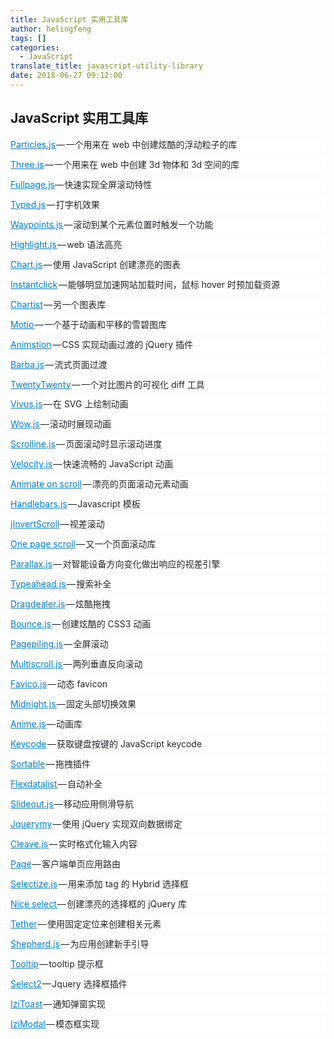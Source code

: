 ```yaml
---
title: JavaScript 实用工具库
author: helingfeng
tags: []
categories:
  - JavaScript
translate_title: javascript-utility-library
date: 2018-06-27 09:12:00
---
```

## JavaScript 实用工具库

<p style="margin-top: 0px; margin-bottom: 0.714285em; padding: 0px; border: 0px; line-height: 1.57143em; color: rgb(33, 37, 41); font-family: &quot;Monospaced Number&quot;, &quot;Chinese Quote&quot;, -apple-system, system-ui, &quot;Segoe UI&quot;, Roboto, &quot;PingFang SC&quot;, &quot;Hiragino Sans GB&quot;, &quot;Microsoft YaHei&quot;, &quot;Helvetica Neue&quot;, Helvetica, Arial, sans-serif; white-space: normal; background-color: rgb(255, 255, 255);">
    <a href="http://vincentgarreau.com/particles.js/" target="_blank" style="margin: 0px; padding: 0px; border: 0px; line-height: 1.57143em; cursor: pointer; color: rgb(4, 122, 198);">Particles.js </a>— 一个用来在 web 中创建炫酷的浮动粒子的库
</p>
<p style="margin-top: 0px; margin-bottom: 0.714285em; padding: 0px; border: 0px; line-height: 1.57143em; color: rgb(33, 37, 41); font-family: &quot;Monospaced Number&quot;, &quot;Chinese Quote&quot;, -apple-system, system-ui, &quot;Segoe UI&quot;, Roboto, &quot;PingFang SC&quot;, &quot;Hiragino Sans GB&quot;, &quot;Microsoft YaHei&quot;, &quot;Helvetica Neue&quot;, Helvetica, Arial, sans-serif; white-space: normal; background-color: rgb(255, 255, 255);">
    <a href="https://threejs.org/" target="_blank" style="margin: 0px; padding: 0px; border: 0px; line-height: 1.57143em; cursor: pointer; color: rgb(4, 122, 198);">Three.js</a> — 一个用来在 web 中创建 3d 物体和 3d 空间的库
</p>
<p style="margin-top: 0px; margin-bottom: 0.714285em; padding: 0px; border: 0px; line-height: 1.57143em; color: rgb(33, 37, 41); font-family: &quot;Monospaced Number&quot;, &quot;Chinese Quote&quot;, -apple-system, system-ui, &quot;Segoe UI&quot;, Roboto, &quot;PingFang SC&quot;, &quot;Hiragino Sans GB&quot;, &quot;Microsoft YaHei&quot;, &quot;Helvetica Neue&quot;, Helvetica, Arial, sans-serif; white-space: normal; background-color: rgb(255, 255, 255);">
    <a href="https://alvarotrigo.com/fullPage/#firstPage" target="_blank" style="margin: 0px; padding: 0px; border: 0px; line-height: 1.57143em; cursor: pointer; color: rgb(4, 122, 198);">Fullpage.js</a>— 快速实现全屏滚动特性
</p>
<p style="margin-top: 0px; margin-bottom: 0.714285em; padding: 0px; border: 0px; line-height: 1.57143em; color: rgb(33, 37, 41); font-family: &quot;Monospaced Number&quot;, &quot;Chinese Quote&quot;, -apple-system, system-ui, &quot;Segoe UI&quot;, Roboto, &quot;PingFang SC&quot;, &quot;Hiragino Sans GB&quot;, &quot;Microsoft YaHei&quot;, &quot;Helvetica Neue&quot;, Helvetica, Arial, sans-serif; white-space: normal; background-color: rgb(255, 255, 255);">
    <a href="http://www.mattboldt.com/demos/typed-js/" target="_blank" style="margin: 0px; padding: 0px; border: 0px; line-height: 1.57143em; cursor: pointer; color: rgb(4, 122, 198);">Typed.js</a> — 打字机效果
</p>
<p style="margin-top: 0px; margin-bottom: 0.714285em; padding: 0px; border: 0px; line-height: 1.57143em; color: rgb(33, 37, 41); font-family: &quot;Monospaced Number&quot;, &quot;Chinese Quote&quot;, -apple-system, system-ui, &quot;Segoe UI&quot;, Roboto, &quot;PingFang SC&quot;, &quot;Hiragino Sans GB&quot;, &quot;Microsoft YaHei&quot;, &quot;Helvetica Neue&quot;, Helvetica, Arial, sans-serif; white-space: normal; background-color: rgb(255, 255, 255);">
    <a href="http://imakewebthings.com/waypoints/" target="_blank" style="margin: 0px; padding: 0px; border: 0px; line-height: 1.57143em; cursor: pointer; color: rgb(4, 122, 198);">Waypoints.js </a>— 滚动到某个元素位置时触发一个功能
</p>
<p style="margin-top: 0px; margin-bottom: 0.714285em; padding: 0px; border: 0px; line-height: 1.57143em; color: rgb(33, 37, 41); font-family: &quot;Monospaced Number&quot;, &quot;Chinese Quote&quot;, -apple-system, system-ui, &quot;Segoe UI&quot;, Roboto, &quot;PingFang SC&quot;, &quot;Hiragino Sans GB&quot;, &quot;Microsoft YaHei&quot;, &quot;Helvetica Neue&quot;, Helvetica, Arial, sans-serif; white-space: normal; background-color: rgb(255, 255, 255);">
    <a href="https://highlightjs.org/" target="_blank" style="margin: 0px; padding: 0px; border: 0px; line-height: 1.57143em; cursor: pointer; color: rgb(4, 122, 198);">Highlight.js </a>— web 语法高亮
</p>
<p style="margin-top: 0px; margin-bottom: 0.714285em; padding: 0px; border: 0px; line-height: 1.57143em; color: rgb(33, 37, 41); font-family: &quot;Monospaced Number&quot;, &quot;Chinese Quote&quot;, -apple-system, system-ui, &quot;Segoe UI&quot;, Roboto, &quot;PingFang SC&quot;, &quot;Hiragino Sans GB&quot;, &quot;Microsoft YaHei&quot;, &quot;Helvetica Neue&quot;, Helvetica, Arial, sans-serif; white-space: normal; background-color: rgb(255, 255, 255);">
    <a href="http://www.chartjs.org/" target="_blank" style="margin: 0px; padding: 0px; border: 0px; line-height: 1.57143em; cursor: pointer; color: rgb(4, 122, 198);">Chart.js</a> — 使用 JavaScript 创建漂亮的图表
</p>
<p style="margin-top: 0px; margin-bottom: 0.714285em; padding: 0px; border: 0px; line-height: 1.57143em; color: rgb(33, 37, 41); font-family: &quot;Monospaced Number&quot;, &quot;Chinese Quote&quot;, -apple-system, system-ui, &quot;Segoe UI&quot;, Roboto, &quot;PingFang SC&quot;, &quot;Hiragino Sans GB&quot;, &quot;Microsoft YaHei&quot;, &quot;Helvetica Neue&quot;, Helvetica, Arial, sans-serif; white-space: normal; background-color: rgb(255, 255, 255);">
    <a href="http://instantclick.io/" target="_blank" style="margin: 0px; padding: 0px; border: 0px; line-height: 1.57143em; cursor: pointer; color: rgb(4, 122, 198);">Instantclick</a> — 能够明显加速网站加载时间，鼠标 hover 时预加载资源
</p>
<p style="margin-top: 0px; margin-bottom: 0.714285em; padding: 0px; border: 0px; line-height: 1.57143em; color: rgb(33, 37, 41); font-family: &quot;Monospaced Number&quot;, &quot;Chinese Quote&quot;, -apple-system, system-ui, &quot;Segoe UI&quot;, Roboto, &quot;PingFang SC&quot;, &quot;Hiragino Sans GB&quot;, &quot;Microsoft YaHei&quot;, &quot;Helvetica Neue&quot;, Helvetica, Arial, sans-serif; white-space: normal; background-color: rgb(255, 255, 255);">
    <a href="http://gionkunz.github.io/chartist-js/index.html" target="_blank" style="margin: 0px; padding: 0px; border: 0px; line-height: 1.57143em; cursor: pointer; color: rgb(4, 122, 198);">Chartist</a> — 另一个图表库
</p>
<p style="margin-top: 0px; margin-bottom: 0.714285em; padding: 0px; border: 0px; line-height: 1.57143em; color: rgb(33, 37, 41); font-family: &quot;Monospaced Number&quot;, &quot;Chinese Quote&quot;, -apple-system, system-ui, &quot;Segoe UI&quot;, Roboto, &quot;PingFang SC&quot;, &quot;Hiragino Sans GB&quot;, &quot;Microsoft YaHei&quot;, &quot;Helvetica Neue&quot;, Helvetica, Arial, sans-serif; white-space: normal; background-color: rgb(255, 255, 255);">
    <a href="http://darsa.in/motio/#!introduction" target="_blank" style="margin: 0px; padding: 0px; border: 0px; line-height: 1.57143em; cursor: pointer; color: rgb(4, 122, 198);">Motio </a>— 一个基于动画和平移的雪碧图库
</p>
<p style="margin-top: 0px; margin-bottom: 0.714285em; padding: 0px; border: 0px; line-height: 1.57143em; color: rgb(33, 37, 41); font-family: &quot;Monospaced Number&quot;, &quot;Chinese Quote&quot;, -apple-system, system-ui, &quot;Segoe UI&quot;, Roboto, &quot;PingFang SC&quot;, &quot;Hiragino Sans GB&quot;, &quot;Microsoft YaHei&quot;, &quot;Helvetica Neue&quot;, Helvetica, Arial, sans-serif; white-space: normal; background-color: rgb(255, 255, 255);">
    <a href="http://git.blivesta.com/animsition/" target="_blank" style="margin: 0px; padding: 0px; border: 0px; line-height: 1.57143em; cursor: pointer; color: rgb(4, 122, 198);">Animstion</a> — CSS 实现动画过渡的 jQuery 插件
</p>
<p style="margin-top: 0px; margin-bottom: 0.714285em; padding: 0px; border: 0px; line-height: 1.57143em; color: rgb(33, 37, 41); font-family: &quot;Monospaced Number&quot;, &quot;Chinese Quote&quot;, -apple-system, system-ui, &quot;Segoe UI&quot;, Roboto, &quot;PingFang SC&quot;, &quot;Hiragino Sans GB&quot;, &quot;Microsoft YaHei&quot;, &quot;Helvetica Neue&quot;, Helvetica, Arial, sans-serif; white-space: normal; background-color: rgb(255, 255, 255);">
    <a href="https://github.com/luruke/barba.js" target="_blank" style="margin: 0px; padding: 0px; border: 0px; line-height: 1.57143em; cursor: pointer; color: rgb(4, 122, 198);">Barba.js</a> — 流式页面过渡
</p>
<p style="margin-top: 0px; margin-bottom: 0.714285em; padding: 0px; border: 0px; line-height: 1.57143em; color: rgb(33, 37, 41); font-family: &quot;Monospaced Number&quot;, &quot;Chinese Quote&quot;, -apple-system, system-ui, &quot;Segoe UI&quot;, Roboto, &quot;PingFang SC&quot;, &quot;Hiragino Sans GB&quot;, &quot;Microsoft YaHei&quot;, &quot;Helvetica Neue&quot;, Helvetica, Arial, sans-serif; white-space: normal; background-color: rgb(255, 255, 255);">
    <a href="http://zurb.com/playground/twentytwenty" target="_blank" style="margin: 0px; padding: 0px; border: 0px; line-height: 1.57143em; cursor: pointer; color: rgb(4, 122, 198);">TwentyTwenty </a>— 一个对比图片的可视化 diff 工具
</p>
<p style="margin-top: 0px; margin-bottom: 0.714285em; padding: 0px; border: 0px; line-height: 1.57143em; color: rgb(33, 37, 41); font-family: &quot;Monospaced Number&quot;, &quot;Chinese Quote&quot;, -apple-system, system-ui, &quot;Segoe UI&quot;, Roboto, &quot;PingFang SC&quot;, &quot;Hiragino Sans GB&quot;, &quot;Microsoft YaHei&quot;, &quot;Helvetica Neue&quot;, Helvetica, Arial, sans-serif; white-space: normal; background-color: rgb(255, 255, 255);">
    <a href="https://github.com/maxwellito/vivus#vivusjs" target="_blank" style="margin: 0px; padding: 0px; border: 0px; line-height: 1.57143em; cursor: pointer; color: rgb(4, 122, 198);">Vivus.js</a> — 在 SVG 上绘制动画
</p>
<p style="margin-top: 0px; margin-bottom: 0.714285em; padding: 0px; border: 0px; line-height: 1.57143em; color: rgb(33, 37, 41); font-family: &quot;Monospaced Number&quot;, &quot;Chinese Quote&quot;, -apple-system, system-ui, &quot;Segoe UI&quot;, Roboto, &quot;PingFang SC&quot;, &quot;Hiragino Sans GB&quot;, &quot;Microsoft YaHei&quot;, &quot;Helvetica Neue&quot;, Helvetica, Arial, sans-serif; white-space: normal; background-color: rgb(255, 255, 255);">
    <a href="http://mynameismatthieu.com/WOW/" target="_blank" style="margin: 0px; padding: 0px; border: 0px; line-height: 1.57143em; cursor: pointer; color: rgb(4, 122, 198);">Wow.js </a>— 滚动时展现动画
</p>
<p style="margin-top: 0px; margin-bottom: 0.714285em; padding: 0px; border: 0px; line-height: 1.57143em; color: rgb(33, 37, 41); font-family: &quot;Monospaced Number&quot;, &quot;Chinese Quote&quot;, -apple-system, system-ui, &quot;Segoe UI&quot;, Roboto, &quot;PingFang SC&quot;, &quot;Hiragino Sans GB&quot;, &quot;Microsoft YaHei&quot;, &quot;Helvetica Neue&quot;, Helvetica, Arial, sans-serif; white-space: normal; background-color: rgb(255, 255, 255);">
    <a href="https://github.com/anthonyly/Scrolline.js" target="_blank" style="margin: 0px; padding: 0px; border: 0px; line-height: 1.57143em; cursor: pointer; color: rgb(4, 122, 198);">Scrolline.js</a> — 页面滚动时显示滚动进度
</p>
<p style="margin-top: 0px; margin-bottom: 0.714285em; padding: 0px; border: 0px; line-height: 1.57143em; color: rgb(33, 37, 41); font-family: &quot;Monospaced Number&quot;, &quot;Chinese Quote&quot;, -apple-system, system-ui, &quot;Segoe UI&quot;, Roboto, &quot;PingFang SC&quot;, &quot;Hiragino Sans GB&quot;, &quot;Microsoft YaHei&quot;, &quot;Helvetica Neue&quot;, Helvetica, Arial, sans-serif; white-space: normal; background-color: rgb(255, 255, 255);">
    <a href="http://velocityjs.org/" target="_blank" style="margin: 0px; padding: 0px; border: 0px; line-height: 1.57143em; cursor: pointer; color: rgb(4, 122, 198);">Velocity.js</a> — 快速流畅的 JavaScript 动画
</p>
<p style="margin-top: 0px; margin-bottom: 0.714285em; padding: 0px; border: 0px; line-height: 1.57143em; color: rgb(33, 37, 41); font-family: &quot;Monospaced Number&quot;, &quot;Chinese Quote&quot;, -apple-system, system-ui, &quot;Segoe UI&quot;, Roboto, &quot;PingFang SC&quot;, &quot;Hiragino Sans GB&quot;, &quot;Microsoft YaHei&quot;, &quot;Helvetica Neue&quot;, Helvetica, Arial, sans-serif; white-space: normal; background-color: rgb(255, 255, 255);">
    <a href="http://michalsnik.github.io/aos/" target="_blank" style="margin: 0px; padding: 0px; border: 0px; line-height: 1.57143em; cursor: pointer; color: rgb(4, 122, 198);">Animate on scroll</a> — 漂亮的页面滚动元素动画
</p>
<p style="margin-top: 0px; margin-bottom: 0.714285em; padding: 0px; border: 0px; line-height: 1.57143em; color: rgb(33, 37, 41); font-family: &quot;Monospaced Number&quot;, &quot;Chinese Quote&quot;, -apple-system, system-ui, &quot;Segoe UI&quot;, Roboto, &quot;PingFang SC&quot;, &quot;Hiragino Sans GB&quot;, &quot;Microsoft YaHei&quot;, &quot;Helvetica Neue&quot;, Helvetica, Arial, sans-serif; white-space: normal; background-color: rgb(255, 255, 255);">
    <a href="http://handlebarsjs.com/" target="_blank" style="margin: 0px; padding: 0px; border: 0px; line-height: 1.57143em; cursor: pointer; color: rgb(4, 122, 198);">Handlebars.js</a> — Javascript 模板
</p>
<p style="margin-top: 0px; margin-bottom: 0.714285em; padding: 0px; border: 0px; line-height: 1.57143em; color: rgb(33, 37, 41); font-family: &quot;Monospaced Number&quot;, &quot;Chinese Quote&quot;, -apple-system, system-ui, &quot;Segoe UI&quot;, Roboto, &quot;PingFang SC&quot;, &quot;Hiragino Sans GB&quot;, &quot;Microsoft YaHei&quot;, &quot;Helvetica Neue&quot;, Helvetica, Arial, sans-serif; white-space: normal; background-color: rgb(255, 255, 255);">
    <a href="http://www.pixxelfactory.net/jInvertScroll/" target="_blank" style="margin: 0px; padding: 0px; border: 0px; line-height: 1.57143em; cursor: pointer; color: rgb(4, 122, 198);">jInvertScroll</a> — 视差滚动
</p>
<p style="margin-top: 0px; margin-bottom: 0.714285em; padding: 0px; border: 0px; line-height: 1.57143em; color: rgb(33, 37, 41); font-family: &quot;Monospaced Number&quot;, &quot;Chinese Quote&quot;, -apple-system, system-ui, &quot;Segoe UI&quot;, Roboto, &quot;PingFang SC&quot;, &quot;Hiragino Sans GB&quot;, &quot;Microsoft YaHei&quot;, &quot;Helvetica Neue&quot;, Helvetica, Arial, sans-serif; white-space: normal; background-color: rgb(255, 255, 255);">
    <a href="https://github.com/peachananr/onepage-scroll" target="_blank" style="margin: 0px; padding: 0px; border: 0px; line-height: 1.57143em; cursor: pointer; color: rgb(4, 122, 198);">One page scroll</a> — 又一个页面滚动库
</p>
<p style="margin-top: 0px; margin-bottom: 0.714285em; padding: 0px; border: 0px; line-height: 1.57143em; color: rgb(33, 37, 41); font-family: &quot;Monospaced Number&quot;, &quot;Chinese Quote&quot;, -apple-system, system-ui, &quot;Segoe UI&quot;, Roboto, &quot;PingFang SC&quot;, &quot;Hiragino Sans GB&quot;, &quot;Microsoft YaHei&quot;, &quot;Helvetica Neue&quot;, Helvetica, Arial, sans-serif; white-space: normal; background-color: rgb(255, 255, 255);">
    <a href="https://github.com/wagerfield/parallax" target="_blank" style="margin: 0px; padding: 0px; border: 0px; line-height: 1.57143em; cursor: pointer; color: rgb(4, 122, 198);">Parallax.js</a> — 对智能设备方向变化做出响应的视差引擎
</p>
<p style="margin-top: 0px; margin-bottom: 0.714285em; padding: 0px; border: 0px; line-height: 1.57143em; color: rgb(33, 37, 41); font-family: &quot;Monospaced Number&quot;, &quot;Chinese Quote&quot;, -apple-system, system-ui, &quot;Segoe UI&quot;, Roboto, &quot;PingFang SC&quot;, &quot;Hiragino Sans GB&quot;, &quot;Microsoft YaHei&quot;, &quot;Helvetica Neue&quot;, Helvetica, Arial, sans-serif; white-space: normal; background-color: rgb(255, 255, 255);">
    <a href="http://twitter.github.io/typeahead.js/" target="_blank" style="margin: 0px; padding: 0px; border: 0px; line-height: 1.57143em; cursor: pointer; color: rgb(4, 122, 198);">Typeahead.js </a>— 搜索补全
</p>
<p style="margin-top: 0px; margin-bottom: 0.714285em; padding: 0px; border: 0px; line-height: 1.57143em; color: rgb(33, 37, 41); font-family: &quot;Monospaced Number&quot;, &quot;Chinese Quote&quot;, -apple-system, system-ui, &quot;Segoe UI&quot;, Roboto, &quot;PingFang SC&quot;, &quot;Hiragino Sans GB&quot;, &quot;Microsoft YaHei&quot;, &quot;Helvetica Neue&quot;, Helvetica, Arial, sans-serif; white-space: normal; background-color: rgb(255, 255, 255);">
    <a href="http://skidding.github.io/dragdealer/" target="_blank" style="margin: 0px; padding: 0px; border: 0px; line-height: 1.57143em; cursor: pointer; color: rgb(4, 122, 198);">Dragdealer.js</a> — 炫酷拖拽
</p>
<p style="margin-top: 0px; margin-bottom: 0.714285em; padding: 0px; border: 0px; line-height: 1.57143em; color: rgb(33, 37, 41); font-family: &quot;Monospaced Number&quot;, &quot;Chinese Quote&quot;, -apple-system, system-ui, &quot;Segoe UI&quot;, Roboto, &quot;PingFang SC&quot;, &quot;Hiragino Sans GB&quot;, &quot;Microsoft YaHei&quot;, &quot;Helvetica Neue&quot;, Helvetica, Arial, sans-serif; white-space: normal; background-color: rgb(255, 255, 255);">
    <a href="http://bouncejs.com/" target="_blank" style="margin: 0px; padding: 0px; border: 0px; line-height: 1.57143em; cursor: pointer; color: rgb(4, 122, 198);">Bounce.js </a>— 创建炫酷的 CSS3 动画
</p>
<p style="margin-top: 0px; margin-bottom: 0.714285em; padding: 0px; border: 0px; line-height: 1.57143em; color: rgb(33, 37, 41); font-family: &quot;Monospaced Number&quot;, &quot;Chinese Quote&quot;, -apple-system, system-ui, &quot;Segoe UI&quot;, Roboto, &quot;PingFang SC&quot;, &quot;Hiragino Sans GB&quot;, &quot;Microsoft YaHei&quot;, &quot;Helvetica Neue&quot;, Helvetica, Arial, sans-serif; white-space: normal; background-color: rgb(255, 255, 255);">
    <a href="https://github.com/alvarotrigo/pagePiling.js" target="_blank" style="margin: 0px; padding: 0px; border: 0px; line-height: 1.57143em; cursor: pointer; color: rgb(4, 122, 198);">Pagepiling.js</a> — 全屏滚动
</p>
<p style="margin-top: 0px; margin-bottom: 0.714285em; padding: 0px; border: 0px; line-height: 1.57143em; color: rgb(33, 37, 41); font-family: &quot;Monospaced Number&quot;, &quot;Chinese Quote&quot;, -apple-system, system-ui, &quot;Segoe UI&quot;, Roboto, &quot;PingFang SC&quot;, &quot;Hiragino Sans GB&quot;, &quot;Microsoft YaHei&quot;, &quot;Helvetica Neue&quot;, Helvetica, Arial, sans-serif; white-space: normal; background-color: rgb(255, 255, 255);">
    <a href="https://github.com/alvarotrigo/multiscroll.js" target="_blank" style="margin: 0px; padding: 0px; border: 0px; line-height: 1.57143em; cursor: pointer; color: rgb(4, 122, 198);">Multiscroll.js </a>— 两列垂直反向滚动
</p>
<p style="margin-top: 0px; margin-bottom: 0.714285em; padding: 0px; border: 0px; line-height: 1.57143em; color: rgb(33, 37, 41); font-family: &quot;Monospaced Number&quot;, &quot;Chinese Quote&quot;, -apple-system, system-ui, &quot;Segoe UI&quot;, Roboto, &quot;PingFang SC&quot;, &quot;Hiragino Sans GB&quot;, &quot;Microsoft YaHei&quot;, &quot;Helvetica Neue&quot;, Helvetica, Arial, sans-serif; white-space: normal; background-color: rgb(255, 255, 255);">
    <a href="http://lab.ejci.net/favico.js/" target="_blank" style="margin: 0px; padding: 0px; border: 0px; line-height: 1.57143em; cursor: pointer; color: rgb(4, 122, 198);">Favico.js</a> — 动态 favicon
</p>
<p style="margin-top: 0px; margin-bottom: 0.714285em; padding: 0px; border: 0px; line-height: 1.57143em; color: rgb(33, 37, 41); font-family: &quot;Monospaced Number&quot;, &quot;Chinese Quote&quot;, -apple-system, system-ui, &quot;Segoe UI&quot;, Roboto, &quot;PingFang SC&quot;, &quot;Hiragino Sans GB&quot;, &quot;Microsoft YaHei&quot;, &quot;Helvetica Neue&quot;, Helvetica, Arial, sans-serif; white-space: normal; background-color: rgb(255, 255, 255);">
    <a href="http://aerolab.github.io/midnight.js/" target="_blank" style="margin: 0px; padding: 0px; border: 0px; line-height: 1.57143em; cursor: pointer; color: rgb(4, 122, 198);">Midnight.js </a>— 固定头部切换效果
</p>
<p style="margin-top: 0px; margin-bottom: 0.714285em; padding: 0px; border: 0px; line-height: 1.57143em; color: rgb(33, 37, 41); font-family: &quot;Monospaced Number&quot;, &quot;Chinese Quote&quot;, -apple-system, system-ui, &quot;Segoe UI&quot;, Roboto, &quot;PingFang SC&quot;, &quot;Hiragino Sans GB&quot;, &quot;Microsoft YaHei&quot;, &quot;Helvetica Neue&quot;, Helvetica, Arial, sans-serif; white-space: normal; background-color: rgb(255, 255, 255);">
    <a href="http://animejs.com/" target="_blank" style="margin: 0px; padding: 0px; border: 0px; line-height: 1.57143em; cursor: pointer; color: rgb(4, 122, 198);">Anime.js </a>— 动画库
</p>
<p style="margin-top: 0px; margin-bottom: 0.714285em; padding: 0px; border: 0px; line-height: 1.57143em; color: rgb(33, 37, 41); font-family: &quot;Monospaced Number&quot;, &quot;Chinese Quote&quot;, -apple-system, system-ui, &quot;Segoe UI&quot;, Roboto, &quot;PingFang SC&quot;, &quot;Hiragino Sans GB&quot;, &quot;Microsoft YaHei&quot;, &quot;Helvetica Neue&quot;, Helvetica, Arial, sans-serif; white-space: normal; background-color: rgb(255, 255, 255);">
    <a href="http://keycode.info/" target="_blank" style="margin: 0px; padding: 0px; border: 0px; line-height: 1.57143em; cursor: pointer; color: rgb(4, 122, 198);">Keycode</a> — 获取键盘按键的 JavaScript keycode
</p>
<p style="margin-top: 0px; margin-bottom: 0.714285em; padding: 0px; border: 0px; line-height: 1.57143em; color: rgb(33, 37, 41); font-family: &quot;Monospaced Number&quot;, &quot;Chinese Quote&quot;, -apple-system, system-ui, &quot;Segoe UI&quot;, Roboto, &quot;PingFang SC&quot;, &quot;Hiragino Sans GB&quot;, &quot;Microsoft YaHei&quot;, &quot;Helvetica Neue&quot;, Helvetica, Arial, sans-serif; white-space: normal; background-color: rgb(255, 255, 255);">
    <a href="http://rubaxa.github.io/Sortable/" target="_blank" style="margin: 0px; padding: 0px; border: 0px; line-height: 1.57143em; cursor: pointer; color: rgb(4, 122, 198);">Sortable</a> — 拖拽插件
</p>
<p style="margin-top: 0px; margin-bottom: 0.714285em; padding: 0px; border: 0px; line-height: 1.57143em; color: rgb(33, 37, 41); font-family: &quot;Monospaced Number&quot;, &quot;Chinese Quote&quot;, -apple-system, system-ui, &quot;Segoe UI&quot;, Roboto, &quot;PingFang SC&quot;, &quot;Hiragino Sans GB&quot;, &quot;Microsoft YaHei&quot;, &quot;Helvetica Neue&quot;, Helvetica, Arial, sans-serif; white-space: normal; background-color: rgb(255, 255, 255);">
    <a href="http://projects.sergiodinislopes.pt/flexdatalist/" target="_blank" style="margin: 0px; padding: 0px; border: 0px; line-height: 1.57143em; cursor: pointer; color: rgb(4, 122, 198);">Flexdatalist </a>— 自动补全
</p>
<p style="margin-top: 0px; margin-bottom: 0.714285em; padding: 0px; border: 0px; line-height: 1.57143em; color: rgb(33, 37, 41); font-family: &quot;Monospaced Number&quot;, &quot;Chinese Quote&quot;, -apple-system, system-ui, &quot;Segoe UI&quot;, Roboto, &quot;PingFang SC&quot;, &quot;Hiragino Sans GB&quot;, &quot;Microsoft YaHei&quot;, &quot;Helvetica Neue&quot;, Helvetica, Arial, sans-serif; white-space: normal; background-color: rgb(255, 255, 255);">
    <a href="https://slideout.js.org/" target="_blank" style="margin: 0px; padding: 0px; border: 0px; line-height: 1.57143em; cursor: pointer; color: rgb(4, 122, 198);">Slideout.js </a>— 移动应用侧滑导航
</p>
<p style="margin-top: 0px; margin-bottom: 0.714285em; padding: 0px; border: 0px; line-height: 1.57143em; color: rgb(33, 37, 41); font-family: &quot;Monospaced Number&quot;, &quot;Chinese Quote&quot;, -apple-system, system-ui, &quot;Segoe UI&quot;, Roboto, &quot;PingFang SC&quot;, &quot;Hiragino Sans GB&quot;, &quot;Microsoft YaHei&quot;, &quot;Helvetica Neue&quot;, Helvetica, Arial, sans-serif; white-space: normal; background-color: rgb(255, 255, 255);">
    <a href="http://jquerymy.com/#/" target="_blank" style="margin: 0px; padding: 0px; border: 0px; line-height: 1.57143em; cursor: pointer; color: rgb(4, 122, 198);">Jquerymy</a> — 使用 jQuery 实现双向数据绑定
</p>
<p style="margin-top: 0px; margin-bottom: 0.714285em; padding: 0px; border: 0px; line-height: 1.57143em; color: rgb(33, 37, 41); font-family: &quot;Monospaced Number&quot;, &quot;Chinese Quote&quot;, -apple-system, system-ui, &quot;Segoe UI&quot;, Roboto, &quot;PingFang SC&quot;, &quot;Hiragino Sans GB&quot;, &quot;Microsoft YaHei&quot;, &quot;Helvetica Neue&quot;, Helvetica, Arial, sans-serif; white-space: normal; background-color: rgb(255, 255, 255);">
    <a href="http://nosir.github.io/cleave.js/" target="_blank" style="margin: 0px; padding: 0px; border: 0px; line-height: 1.57143em; cursor: pointer; color: rgb(4, 122, 198);">Cleave.js </a>— 实时格式化输入内容
</p>
<p style="margin-top: 0px; margin-bottom: 0.714285em; padding: 0px; border: 0px; line-height: 1.57143em; color: rgb(33, 37, 41); font-family: &quot;Monospaced Number&quot;, &quot;Chinese Quote&quot;, -apple-system, system-ui, &quot;Segoe UI&quot;, Roboto, &quot;PingFang SC&quot;, &quot;Hiragino Sans GB&quot;, &quot;Microsoft YaHei&quot;, &quot;Helvetica Neue&quot;, Helvetica, Arial, sans-serif; white-space: normal; background-color: rgb(255, 255, 255);">
    <a href="http://smalljs.org/client-side-routing/page/" target="_blank" style="margin: 0px; padding: 0px; border: 0px; line-height: 1.57143em; cursor: pointer; color: rgb(4, 122, 198);">Page</a> — 客户端单页应用路由
</p>
<p style="margin-top: 0px; margin-bottom: 0.714285em; padding: 0px; border: 0px; line-height: 1.57143em; color: rgb(33, 37, 41); font-family: &quot;Monospaced Number&quot;, &quot;Chinese Quote&quot;, -apple-system, system-ui, &quot;Segoe UI&quot;, Roboto, &quot;PingFang SC&quot;, &quot;Hiragino Sans GB&quot;, &quot;Microsoft YaHei&quot;, &quot;Helvetica Neue&quot;, Helvetica, Arial, sans-serif; white-space: normal; background-color: rgb(255, 255, 255);">
    <a href="http://selectize.github.io/selectize.js/" target="_blank" style="margin: 0px; padding: 0px; border: 0px; line-height: 1.57143em; cursor: pointer; color: rgb(4, 122, 198);">Selectize.js</a> — 用来添加 tag 的 Hybrid 选择框
</p>
<p style="margin-top: 0px; margin-bottom: 0.714285em; padding: 0px; border: 0px; line-height: 1.57143em; color: rgb(33, 37, 41); font-family: &quot;Monospaced Number&quot;, &quot;Chinese Quote&quot;, -apple-system, system-ui, &quot;Segoe UI&quot;, Roboto, &quot;PingFang SC&quot;, &quot;Hiragino Sans GB&quot;, &quot;Microsoft YaHei&quot;, &quot;Helvetica Neue&quot;, Helvetica, Arial, sans-serif; white-space: normal; background-color: rgb(255, 255, 255);">
    <a href="http://hernansartorio.com/jquery-nice-select/" target="_blank" style="margin: 0px; padding: 0px; border: 0px; line-height: 1.57143em; cursor: pointer; color: rgb(4, 122, 198);">Nice select </a>— 创建漂亮的选择框的 jQuery 库
</p>
<p style="margin-top: 0px; margin-bottom: 0.714285em; padding: 0px; border: 0px; line-height: 1.57143em; color: rgb(33, 37, 41); font-family: &quot;Monospaced Number&quot;, &quot;Chinese Quote&quot;, -apple-system, system-ui, &quot;Segoe UI&quot;, Roboto, &quot;PingFang SC&quot;, &quot;Hiragino Sans GB&quot;, &quot;Microsoft YaHei&quot;, &quot;Helvetica Neue&quot;, Helvetica, Arial, sans-serif; white-space: normal; background-color: rgb(255, 255, 255);">
    <a href="http://tether.io/" target="_blank" style="margin: 0px; padding: 0px; border: 0px; line-height: 1.57143em; cursor: pointer; color: rgb(4, 122, 198);">Tether</a> — 使用固定定位来创建相关元素
</p>
<p style="margin-top: 0px; margin-bottom: 0.714285em; padding: 0px; border: 0px; line-height: 1.57143em; color: rgb(33, 37, 41); font-family: &quot;Monospaced Number&quot;, &quot;Chinese Quote&quot;, -apple-system, system-ui, &quot;Segoe UI&quot;, Roboto, &quot;PingFang SC&quot;, &quot;Hiragino Sans GB&quot;, &quot;Microsoft YaHei&quot;, &quot;Helvetica Neue&quot;, Helvetica, Arial, sans-serif; white-space: normal; background-color: rgb(255, 255, 255);">
    <a href="https://github.com/HubSpot/shepherd" target="_blank" style="margin: 0px; padding: 0px; border: 0px; line-height: 1.57143em; cursor: pointer; color: rgb(4, 122, 198);">Shepherd.js </a>— 为应用创建新手引导
</p>
<p style="margin-top: 0px; margin-bottom: 0.714285em; padding: 0px; border: 0px; line-height: 1.57143em; color: rgb(33, 37, 41); font-family: &quot;Monospaced Number&quot;, &quot;Chinese Quote&quot;, -apple-system, system-ui, &quot;Segoe UI&quot;, Roboto, &quot;PingFang SC&quot;, &quot;Hiragino Sans GB&quot;, &quot;Microsoft YaHei&quot;, &quot;Helvetica Neue&quot;, Helvetica, Arial, sans-serif; white-space: normal; background-color: rgb(255, 255, 255);">
    <a href="https://github.com/HubSpot/tooltip" target="_blank" style="margin: 0px; padding: 0px; border: 0px; line-height: 1.57143em; cursor: pointer; color: rgb(4, 122, 198);">Tooltip</a> — tooltip 提示框
</p>
<p style="margin-top: 0px; margin-bottom: 0.714285em; padding: 0px; border: 0px; line-height: 1.57143em; color: rgb(33, 37, 41); font-family: &quot;Monospaced Number&quot;, &quot;Chinese Quote&quot;, -apple-system, system-ui, &quot;Segoe UI&quot;, Roboto, &quot;PingFang SC&quot;, &quot;Hiragino Sans GB&quot;, &quot;Microsoft YaHei&quot;, &quot;Helvetica Neue&quot;, Helvetica, Arial, sans-serif; white-space: normal; background-color: rgb(255, 255, 255);">
    <a href="https://select2.github.io/" target="_blank" style="margin: 0px; padding: 0px; border: 0px; line-height: 1.57143em; cursor: pointer; color: rgb(4, 122, 198);">Select2</a> — Jquery 选择框插件
</p>
<p style="margin-top: 0px; margin-bottom: 0.714285em; padding: 0px; border: 0px; line-height: 1.57143em; color: rgb(33, 37, 41); font-family: &quot;Monospaced Number&quot;, &quot;Chinese Quote&quot;, -apple-system, system-ui, &quot;Segoe UI&quot;, Roboto, &quot;PingFang SC&quot;, &quot;Hiragino Sans GB&quot;, &quot;Microsoft YaHei&quot;, &quot;Helvetica Neue&quot;, Helvetica, Arial, sans-serif; white-space: normal; background-color: rgb(255, 255, 255);">
    <a href="http://izitoast.marcelodolce.com/" target="_blank" style="margin: 0px; padding: 0px; border: 0px; line-height: 1.57143em; cursor: pointer; color: rgb(4, 122, 198);">IziToast</a> — 通知弹窗实现
</p>
<p style="margin-top: 0px; margin-bottom: 0.714285em; padding: 0px; border: 0px; line-height: 1.57143em; color: rgb(33, 37, 41); font-family: &quot;Monospaced Number&quot;, &quot;Chinese Quote&quot;, -apple-system, system-ui, &quot;Segoe UI&quot;, Roboto, &quot;PingFang SC&quot;, &quot;Hiragino Sans GB&quot;, &quot;Microsoft YaHei&quot;, &quot;Helvetica Neue&quot;, Helvetica, Arial, sans-serif; white-space: normal; background-color: rgb(255, 255, 255);">
    <a href="http://izimodal.marcelodolce.com/" target="_blank" style="margin: 0px; padding: 0px; border: 0px; line-height: 1.57143em; cursor: pointer; color: rgb(4, 122, 198);">IziModal </a>— 模态框实现
</p>
<p>
    <br/>
</p>